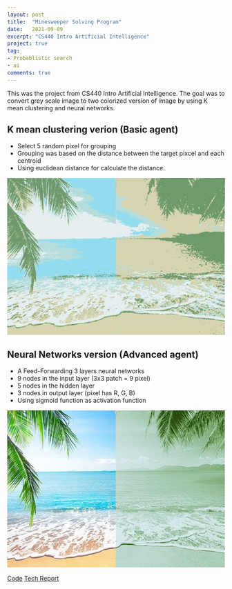 ```yaml
---
layout: post
title:  "Minesweeper Solving Program"
date:   2021-09-09
excerpt: "CS440 Intro Artificial Intelligence"
project: true
tag:
- Probablistic search
- ai
comments: true
---
```

This was the project from CS440 Intro Artificial Intelligence. The goal was to convert grey scale image to two colorized version of image by using K mean clustering and neural networks.

## K mean clustering verion (Basic agent)
* Select 5 random pixel for grouping
* Grouping was based on the distance between the target pixcel and each centroid
* Using euclidean distance for calculate the distance.

![](../assets/img/basic1.png)

## Neural Networks version (Advanced agent)
* A Feed-Forwarding 3 layers neural networks
* 9 nodes in the input layer (3x3 patch = 9 pixel)
* 5 nodes in the hidden layer
* 3 nodes in output layer (pixel has R, G, B)
* Using sigmoid function as activation function

![](../assets/img/advanced1.png)

<div markdown="0">
    <a href="https://github.com/Norden-Tenzin/440ArtificialIntelligence/tree/master/COLORIZATION" class="btn">Code</a>
    <a href="https://github.com/Norden-Tenzin/440ArtificialIntelligence/blob/master/COLORIZATION/Report4_sk1998_tn266.pdf" class="btn">Tech Report</a>
</div>
